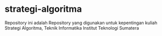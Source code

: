 # strategi-algoritma
Repository ini adalah Repository yang digunakan untuk kepentingan kuliah Strategi Algoritma, Teknik Informatika Institut Teknologi Sumatera

